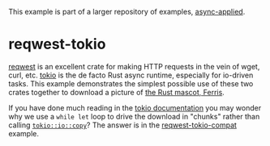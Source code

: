 This example is part of a larger repository of examples, [async-applied](../README.md).

# reqwest-tokio

[reqwest](https://github.com/seanmonstar/reqwest) is an excellent crate for making HTTP requests in the vein of wget, curl, etc.  [tokio](https://tokio.rs) is the de facto Rust async runtime, especially for io-driven tasks.  This example demonstrates the simplest possible use of these two crates together to download a picture of [the Rust mascot, Ferris](https://rustacean.net/).

If you have done much reading in the [tokio documentation](https://docs.rs/tokio) you may wonder why we use a `while let` loop to drive the download in "chunks" rather than calling [`tokio::io::copy`](https://docs.rs/tokio/0.2.11/tokio/io/fn.copy.html)?  The answer is in the [reqwest-tokio-compat](../reqwest-tokio-compat/README.md) example.